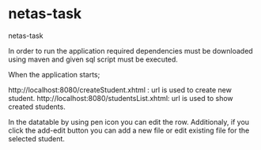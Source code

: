 # netas-task
netas-task

In order to run the application required dependencies must be downloaded using maven and given sql script must be executed.

When the application starts;

http://localhost:8080/createStudent.xhtml : url is used to create new student.
http://localhost:8080/studentsList.xhtml: url is used to show created students.

In the datatable by using pen icon you can edit the row. Additionaly, if you click the add-edit button you can add a new file or edit existing file for the selected student.
